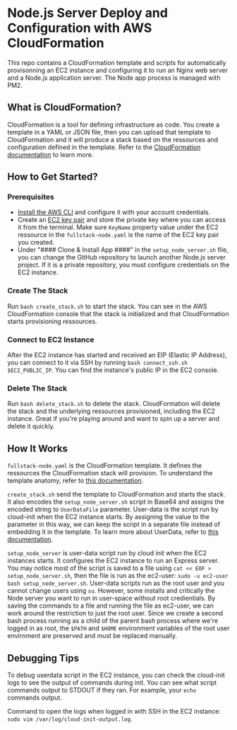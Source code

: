 # Node.js Server Deploy and Configuration with AWS CloudFormation

This repo contains a CloudFormation template and scripts for automatically provisonning an EC2 instance and configuring it to run an Nginx web server and a Node.js application server. The Node app process is managed with PM2.

## What is CloudFormation?

CloudFormation is a tool for defining infrastructure as code. You create a template in a YAML or JSON file, then you can upload that template to CloudFormation and it will produce a stack based on the ressources and configuration defined in the template. Refer to the [CloudFormation documentation](https://docs.aws.amazon.com/cloudformation/?id=docs_gateway) to learn more.

## How to Get Started?

### Prerequisites
- [Install the AWS CLI](https://docs.aws.amazon.com/cli/latest/userguide/getting-started-install.html) and configure it with your account credentials.
- Create an [EC2 key pair](https://docs.aws.amazon.com/AWSEC2/latest/UserGuide/ec2-key-pairs.html) and store the private key where you can access it from the terminal. Make sure `KeyName` property value under the EC2 ressource in the `fullstack-node.yaml` is the name of the EC2 key pair you created.
- Under "#### Clone & Install App ####" in the `setup_node_server.sh` file, you can change the GitHub repository to launch another Node.js server project. If it is a private repository, you must configure credentials on the EC2 instance.

### Create The Stack
Run `bash create_stack.sh` to start the stack. You can see in the AWS CloudFormation console that the stack is initialized and that CloudFormation starts provisioning ressources.

### Connect to EC2 Instance
After the EC2 instance has started and received an EIP (Elastic IP Address), you can connect to it via SSH by running `bash connect_ssh.sh $EC2_PUBLIC_IP`. You can find the instance's public IP in the EC2 console.

### Delete The Stack
Run `bash delete_stack.sh` to delete the stack. CloudFormation will delete the stack and the underlying ressources provisioned, including the EC2 instance. Great if you're playing around and want to spin up a server and delete it quickly.

## How It Works

`fullstack-node.yaml` is the CloudFormation template. It defines the ressources the CloudFormation stack will provision. To understand the template anatomy, refer to [this documentation](https://docs.aws.amazon.com/AWSCloudFormation/latest/UserGuide/template-anatomy.html).

`create_stack.sh` send the template to CloudFormation and starts the stack. It also encodes the `setup_node_server.sh` script in Base64 and assigns the encoded string to `UserDataFile` parameter. User-data is the script run by cloud-init when the EC2 instance starts. By assigning the value to the parameter in this way, we can keep the script in a separate file instead of embedding it in the template. To learn more about UserData, refer to [this documentation](https://docs.aws.amazon.com/AWSEC2/latest/UserGuide/user-data.html).

`setup_node_server` is user-data script run by cloud init when the EC2 instances starts. It configures the EC2 instance to run an Express server. You may notice most of the script is saved to a file using `cat << EOF > setup_node_server.sh`, then the file is run as the ec2-user: `sudo -u ec2-user bash setup_node_server.sh`. User-data scripts run as the root user and you cannot change users using `su`. However, some installs and critically the Node server you want to run in user-space without root credientials. By saving the commands to a file and running the file as ec2-user, we can work around the restriction to just the root user. Since we create a second bash process running as a child of the parent bash process where we're logged in as root, the `$PATH` and `$HOME` environment variables of the root user envirnment are preserved and must be replaced manually.

## Debugging Tips
To debug userdata script in the EC2 instance, you can check the cloud-init logs to see the output of commands during init. You can see what script commands output to STDOUT if they ran. For example, your `echo` commands output.

Command to open the logs when logged in with SSH in the EC2 instance: `sudo vim /var/log/cloud-init-output.log`.